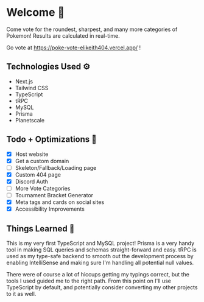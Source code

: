 # Welcome 👋

Come vote for the roundest, sharpest, and many more categories of Pokemon! Results are calculated in real-time.

Go vote at https://poke-vote-elikeith404.vercel.app/ !

## Technologies Used ⚙️

- Next.js
- Tailwind CSS
- TypeScript
- tRPC
- MySQL
- Prisma
- Planetscale

## Todo + Optimizations 📝

- [x] Host website
- [x] Get a custom domain
- [ ] Skeleton/Fallback/Loading page
- [x] Custom 404 page
- [x] Discord Auth
- [ ] More Vote Categories
- [ ] Tournament Bracket Generator
- [x] Meta tags and cards on social sites
- [x] Accessibility Improvements

## Things Learned 🔖

This is my very first TypeScript and MySQL project! Prisma is a very handy tool in making SQL queries and schemas straight-forward and easy. tRPC is used as my type-safe backend to smooth out the development process by enabling IntelliSense and making sure I'm handling all potential null values.

There were of course a lot of hiccups getting my typings correct, but the tools I used guided me to the right path. From this point on I'll use TypeScript by default, and potentially consider converting my other projects to it as well.
